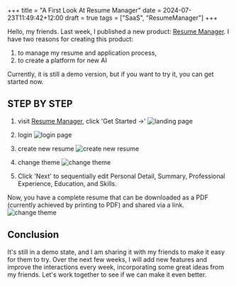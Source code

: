 +++
title = "A First Look At Resume Manager"
date = 2024-07-23T11:49:42+12:00
draft = true
tags = ["SaaS", "ResumeManager"]
+++

Hello, my friends. Last week, I published a new product: [Resume Manager](https://resumemanager.pages.dev). I have two reasons for creating this product:  
1. to manage my resume and application process,   
2. to create a platform for new AI  

Currently, it is still a demo version, but if you want to try it, you can get started now.  

## STEP BY STEP

1. visit [Resume Manager](https://resumemanager.pages.dev), click 'Get Started ->'
![landing page](/images/resume_manager_01.png)  

2. login
![login page](/images/resume_manager_02.png)  

3. create new resume
![create new resume](/images/resume_manager_03.png)  

4. change theme
![change theme ](/images/resume_manager_04.png)  

5. Click 'Next' to sequentially edit Personal Detail, Summary, Professional Experience, Education, and Skills.  

Now, you have a complete resume that can be downloaded as a PDF (currently achieved by printing to PDF) and shared via a link.  
![change theme ](/images/resume_manager_05.png)  

## Conclusion
It's still in a demo state, and I am sharing it with my friends to make it easy for them to try. Over the next few weeks, I will add new features and improve the interactions every week, incorporating some great ideas from my friends. Let's work together to see if we can make it even better.